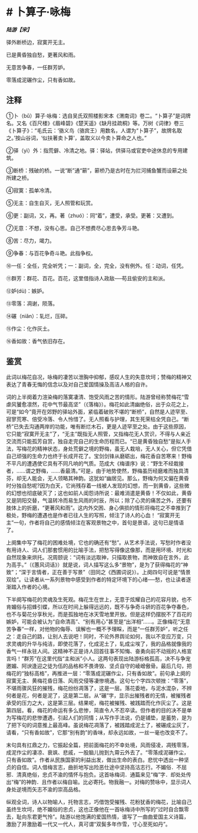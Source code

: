# # 卜算子·咏梅

***陆游【宋】***

驿外断桥边，寂寞开无主。

已是黄昏独自愁，更著风和雨。

无意苦争春，一任群芳妒。

零落成泥碾作尘，只有香如故。

## 注释

①卜（bǔ）算子·咏梅：选自吴氏双照楼影宋本《渭南词》卷二。“卜算子”是词牌名。又名《百尺楼》《眉峰碧》《楚天遥》《缺月挂疏桐》等。万树《词律》卷三《卜算子》：“毛氏云：‘骆义鸟（骆宾王）用数名，人谓为“卜算子”，故牌名取之。’按山谷词，‘似扶著卖卜算’，盖取义以今卖卜算命之人也。”

②驿（yì）外：指荒僻、冷清之地。驿：驿站，供驿马或官吏中途休息的专用建筑。

③断桥：残破的桥。一说“断”通“簖”，簖桥乃是古时在为拦河捕鱼蟹而设簖之处所建之桥。

④寂寞：孤单冷清。

⑤无主：自生自灭，无人照管和玩赏。

⑥更：副词，又，再。著（zhuó）：同“着”，遭受，承受。更著：又遭到。

⑦无意：不想，没有心思。自己不想费尽心思去争芳斗艳。

⑧苦：尽力，竭力。

⑨争春：与百花争奇斗艳。此指争权。

⑩一任：全任，完全听凭；一：副词，全，完全，没有例外。任：动词，任凭。

⑪群芳：群花、百花。百花，这里借指诗人政敌──苟且偷安的主和派。

⑫妒(dù)：嫉妒。

⑬零落：凋谢，陨落。

⑭碾（niǎn）：轧烂，压碎。

⑮作尘：化作灰土。

⑯香如故：香气依旧存在。

## 鉴赏

此词以梅花自况，咏梅的凄苦以泄胸中抑郁，感叹人生的失意坎坷；赞梅的精神又表达了青春无悔的信念以及对自己爱国情操及高洁人格的自许。

词的上半阕着力渲染梅的落寞凄清、饱受风雨之苦的情形。陆游曾经称赞梅花“雪虐风饕愈凛然，花中气节最高坚”（《落梅》）。梅花如此清幽绝俗，出于众花之上，可是“如今”竟开在郊野的驿站外面，紧临着破败不堪的“断桥”，自然是人迹罕至、寂寥荒寒、倍受冷落、令人怜惜了。无人照看与护理，其生死荣枯全凭自己。“断桥”已失去沟通两岸的功能，唯有断烂木石，更是人迹罕至之处。由于这些原因，它只能“寂寞开无主”了，“无主”既指无人照管，又指梅花无人赏识，不得与人亲近交流而只能孤芳自赏，独自走完自己的生命历程而已。“已是黄昏独自愁”是拟人手法，写梅花的精神状态，身处荒僻之境的野梅，虽无人栽培，无人关心，但它凭借自己顽强的生命力也终于长成开花了。宝剑剑锋从磨砺出，梅花香自苦寒来！野梅不平凡的遭遇使它具有不同凡响的气质。范成大《梅谱序》说：“野生不经栽接者，……谓之野梅，……香最清。”可是，由于地势使然，野梅虽历经磨难而独具清芬，却无人能会，无人领略其神韵。这犹如“幽居见。那么，野梅为何又偏在黄昏时分独自愁呢?因为白天，它尚残存着一线被人发现的幻想，而一到黄昏，这些微的幻想也彻底破灭了；这也如前人闺怨诗所说：最难消遣是黄昏！不仅如此，黄昏又是阴阳交替，气温转冷而易生风雨的时辰，所以；除了心灵的痛苦之外，还要有肢体上的折磨，“更著风和雨”。这内外交困、身心俱损的情形将梅花之不幸推到了极处，野梅的遭遇也是作者已往人生的写照，倾注了诗人的心血！ “寂寞开无主”一句，作者将自己的感情倾注在客观景物之中，首句是景语，这句已是情语了。

上阕集中写了梅花的困难处境，它也的确还有“愁”。从艺术手法说，写愁时作者没有用诗人、词人们那套惯用的比喻手法，把愁写得像这像那，而是用环境、时光和自然现象来烘托。况周颐说：“词有淡远取神，只描取景物，而神致自在言外，此为高手。”（《蕙风词话》）就是说，词人描写这么多“景物”，是为了获得梅花的“神致”；“深于言情者，正在善于写景”（田同之《西圃词说》）。上阕四句可说是“情景双绘”。让读者从一系列景物中感受到作者的特定环境下的心绪──愁，也让读者逐渐踏入作者的心境。

下半阕写梅花的灵魂及生死观。梅花生在世上，无意于炫耀自己的花容月貌，也不肯媚俗与招蜂引蝶，所以在时间上躲得远远的，既不与争奇斗妍的百花争夺春色，也不与菊花分享秋光，而是孤独地在冰天雪地里开放。但是这样仍摆脱不了百花的嫉妒，可能会被认为“自命清高”、“别有用心”甚至是“出洋相”……。正像梅花“无意苦争春”一样，对他物的侮辱、误解也一概不予理睬，而是“一任群芳妒”，听之任之：走自己的路，让别人去说吧！同时，不论外界舆论如何，我以不变应万变，只求灵魂的升华与纯洁，即使花落了，化成泥土了，轧成尘埃了，我的品格就像我的香气一样永驻人间。这精神不正是诗人回首往事不知悔、奋勇向前不动摇的人格宣言吗！“群芳”在这里代指“主和派”小人。这两句表现出陆游标格孤高，决不与争宠邀媚、阿谀逢迎之徒为伍的品格和不畏谗毁、坚贞自守的崚嶒傲骨。最后几句，把梅花的“独标高格”，再推进一层：“零落成泥碾作尘，只有香如故”。前句承上阕的寂寞无主、黄梅花昏日落、风雨交侵等凄惨境遇。这句七个字四次顿挫：“零落”，不堪雨骤风狂的摧残，梅花纷纷凋落了，这是一层。落花委地，与泥水混杂，不辨何者是花，何者是泥了，这是第二层。从“碾”字，显示出摧残者的无情，被摧残者承受的压力之大，这是第三层。结果呢，梅花被摧残、被践踏而化作灰尘了。这是第四层。看，梅花的命运有多么悲惨，简直令人不忍卒读。但作者的目的决不是单为写梅花的悲惨遭遇，引起人们的同情；从写作手法说，仍是铺垫，是蓄势，是为了把下句的词意推上最高峰。虽说梅花凋落了，被践踏成泥土了，被碾成尘灰了，请看，“只有香如故”，它那“别有韵”的香味，却永远如故，一丝一毫也改变不了。

末句具有扛鼎之力，它振起全篇，把前面梅花的不幸处境，风雨侵凌，凋残零落，成泥作尘的凄凉、衰飒、悲戚，一股脑儿抛到九霄云外去了。“零落成泥碾作尘，只有香如故”。作者从民族国家的利益出发，做出生命的表白。悲忧中透出一种坚贞的自信。词人借梅言志，曲折地写出险恶仕途中坚持高沽志行。不媚俗．不屈邪．清真绝俗，忠贞不渝的情怀与抱负。这首咏梅词．通篇来见“梅”字．却处处传出“梅”的神韵．且作者以梅自喻。比必寄托。物我融一。对梅的赞咏中，显示词人身处逆境而矢志不渝的崇高品格。

纵观全词，诗人以物喻人，托物言志，巧借饱受摧残、花粉犹香的梅花，比喻自己虽终生坎坷，绝不媚俗的忠贞，这也正像他在一首咏梅诗中所写的“过时自合飘零去，耻向东君更气怜”。陆游以他饱满的爱国热情，谱写了一曲曲爱国主义诗篇，激励了并激励着一代又一代人，真可谓“双鬓多年作雪，寸心至死如丹”。
